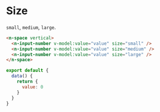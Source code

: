 # Size

`small`, `medium`, `large`.

```html
<n-space vertical>
  <n-input-number v-model:value="value" size="small" />
  <n-input-number v-model:value="value" size="medium" />
  <n-input-number v-model:value="value" size="large" />
</n-space>
```

```js
export default {
  data() {
    return {
      value: 0
    }
  }
}
```
